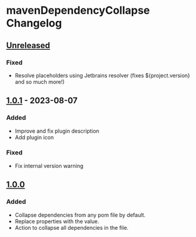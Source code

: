 <!-- Keep a Changelog guide -> https://keepachangelog.com -->

# mavenDependencyCollapse Changelog

## [Unreleased]

### Fixed
- Resolve placeholders using Jetbrains resolver (fixes ${project.version} and so much more!)

## [1.0.1] - 2023-08-07

### Added
- Improve and fix plugin description
- Add plugin icon

### Fixed
- Fix internal version warning

## [1.0.0]

### Added
- Collapse dependencies from any pom file by default.
- Replace properties with the value.
- Action to collapse all dependencies in the file.

[Unreleased]: https://github.com/TrianguloY/mavenDependencyCollapse/compare/v1.0.1...HEAD
[1.0.1]: https://github.com/TrianguloY/mavenDependencyCollapse/compare/v1.0.0...v1.0.1
[1.0.0]: https://github.com/TrianguloY/mavenDependencyCollapse/commits/v1.0.0
